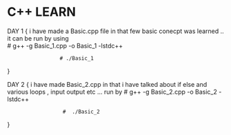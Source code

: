 # C++ LEARN

DAY 1 {
i have made a Basic.cpp file in that few basic conecpt was learned ..
it can be run by using   
                     # g++ -g Basic_1.cpp -o Basic_1 -lstdc++


                     
                     # ./Basic_1
}

DAY 2 {
i have made Basic_2.cpp in that i have talked about if else and various loops , input output etc ... 
run by 
                      #  g++ -g Basic_2.cpp -o Basic_2 -lstdc++

                      
                      #  ./Basic_2
}
